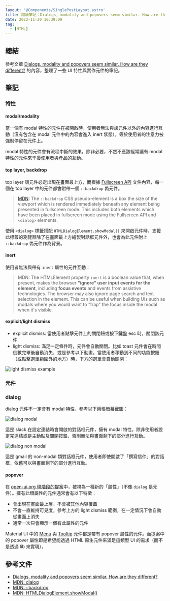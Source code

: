 ```yaml
---
layout: '@Components/SinglePostLayout.astro'
title: 閱讀筆記：Dialogs, modality and popovers seem similar. How are they different?
date: 2022-11-20 10:39:09
tag:
  - [HTML]
---
```


## 總結

參考文章 [Dialogs, modality and popovers seem similar. How are they different?](https://hidde.blog/dialog-modal-popover-differences/) 的內容，整理了一些 UI 特性與實作元件的筆記。

## 筆記

### 特性

#### modal/modality

當一個有 modal 特性的元件在被開啟時，使用者無法與該元件以外的內容進行互動（沒有包含在 modal 元件中的內容會進入 inert 狀態），等於使用者的注意力被強制停留在元件上。

modal 特性的元件會有流程中斷的效果，除非必要，不然不應該經常讓有 modal 特性的元件來干擾使用者與產品的互動。

#### top layer, backdrop

top layer 讓元件必定出現在畫面最上方，而根據 [Fullscreen API](https://fullscreen.spec.whatwg.org/#top-layer) 文件內容，每一個在 top layer 中的元件都會附帶一個 `::backdrop` 偽元件。

> [MDN](https://developer.mozilla.org/en-US/docs/Web/CSS/::backdrop): The `::backdrop` CSS pseudo-element is a box the size of the viewport which is rendered immediately beneath any element being presented in fullscreen mode. This includes both elements which have been placed in fullscreen mode using the Fullscreen API and `<dialog>` elements.

使用 `<dialog>` 標籤搭配 `HTMLDialogElement.showModal()` 來開啟元件時，支援此標籤的瀏覽器除了在畫面最上方繪製對話框元件外，也會為此元件附上 `::backdrop` 偽元件作為背景。

#### inert

使用者無法與帶有 `inert` 屬性的元件互動：

> MDN: The HTMLElement property `inert` is a boolean value that, when present, makes the browser **"ignore" user input events for the element**, including **focus events** and events from assistive technologies. The browser may also ignore page search and text selection in the element. This can be useful when building UIs such as modals where you would want to "trap" the focus inside the modal when it's visible.

#### explicit/light dismiss

- explicit dismiss: 當使用者點擊元件上的關閉鈕或按下鍵盤 esc 時，關閉該元件
- light dismiss: 滿足一定條件時，元件會自動關閉。比如 toast 元件會在時間倒數完畢後自動消失，或是參考以下動畫，當使用者移動到不同的功能按鈕（或點擊選單範圍外的地方）時，下方的選單會自動關閉：

![light dismiss example](/2022/read-note-dialog-modality-popovers-different/light-dismiss-example.gif)

### 元件

### dialog

dialog 元件不一定會有 modal 特性，參考以下兩張螢幕截圖：

![dialog modal](/2022/read-note-dialog-modality-popovers-different/dialog-modal.png)

這是 slack 在設定連結時會開啟的對話框元件，擁有 modal 特性，除非使用者設定完連結或是主動點及關閉按鈕，否則無法與畫面剩下的部分進行互動。

![dialog non modal](/2022/read-note-dialog-modality-popovers-different/dialog-non-modal.png)

這是 gmail 的 non-modal 類對話框元件，使用者即使開啟了「撰寫信件」的對話框，依舊可以與畫面剩下的部分進行互動。

#### popover

在 [open-ui.org 現階段的提案](https://open-ui.org/components/popup.research.explainer)中，被視為一種新的「屬性」（不像 `dialog` 是元件）。擁有此類屬性的元件通常會有以下特徵：

- 會出現在畫面最上層，不會被其他內容覆蓋
- 不會一直維持可見度，參考上方的 light dismiss 範例，在一定情況下會自動從畫面上消失
- 通常一次只會顯示一個有此屬性的元件

Material UI 中的 [Menu](https://mui.com/material-ui/react-menu/#main-content) 與 [Tooltip](https://mui.com/material-ui/react-tooltip/#main-content) 元件都是帶有 popover 屬性的元件。而提案中的 popover 屬性即是希望能透過 HTML 原生元件來滿足這類型 UI 的需求（而不是透過 lib 來實現）。

## 參考文件

- [Dialogs, modality and popovers seem similar. How are they different?](https://hidde.blog/dialog-modal-popover-differences/)
- [MDN: dialog](https://developer.mozilla.org/en-US/docs/Web/HTML/Element/dialog)
- [MDN: ::backdrop](https://developer.mozilla.org/en-US/docs/Web/CSS/::backdrop)
- [MDN: HTMLDialogElement.showModal()](https://developer.mozilla.org/en-US/docs/Web/API/HTMLDialogElement/showModal)
